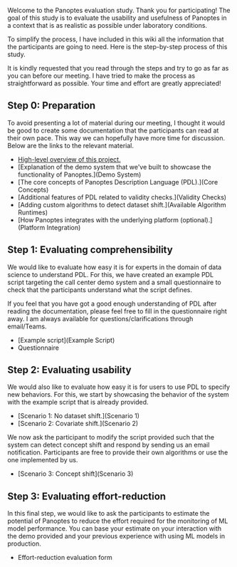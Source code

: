 Welcome to the Panoptes evaluation study. Thank you for participating! The goal of this study is to evaluate the usability and usefulness of Panoptes in a context that is as realistic as possible under laboratory conditions.

To simplify the process, I have included in this wiki all the information that the participants are going to need. Here is the step-by-step process of this study.

It is kindly requested that you read through the steps and try to go as far as you can before our meeting. I have tried to make the process as straightforward as possible. Your time and effort are greatly appreciated!

## Step 0: Preparation
To avoid presenting a lot of material during our meeting, I thought it would be good to create some documentation that the participants can read at their own pace. This way we can hopefully have more time for discussion. Below are the links to the relevant material.
- [High-level overview of this project.](Introduction)
- [Explanation of the demo system that we've built to showcase the functionality of Panoptes.](Demo System)
- [The core concepts of Panoptes Description Language (PDL).](Core Concepts)
- [Additional features of PDL related to validity checks.](Validity Checks)
- [Adding custom algorithms to detect dataset shift.](Available Algorithm Runtimes)
- [How Panoptes integrates with the underlying platform (optional).](Platform Integration)

## Step 1: Evaluating comprehensibility
We would like to evaluate how easy it is for experts in the domain of data science to understand PDL. For this, we have created an example PDL script targeting the call center demo system and a small questionnaire to check that the participants understand what the script defines.

If you feel that you have got a good enough understanding of PDL after reading the documentation, please feel free to fill in the questionnaire right away. I am always available for questions/clarifications through email/Teams. 
- [Example script](Example Script)
- Questionnaire

## Step 2: Evaluating usability
We would also like to evaluate how easy it is for users to use PDL to specify new behaviors. For this, we start by showcasing the behavior of the system with the example script that is already provided.

- [Scenario 1: No dataset shift.](Scenario 1)
- [Scenario 2: Covariate shift.](Scenario 2)

We now ask the participant to modify the script provided such that the system can detect concept shift and respond by sending us an email notification. Participants are free to provide their own algorithms or use the one implemented by us.
- [Scenario 3: Concept shift](Scenario 3)

## Step 3: Evaluating effort-reduction
In this final step, we would like to ask the participants to estimate the potential of Panoptes to reduce the effort required for the monitoring of ML model performance. You can base your estimate on your interaction with the demo provided and your previous experience with using ML models in production.
- Effort-reduction evaluation form